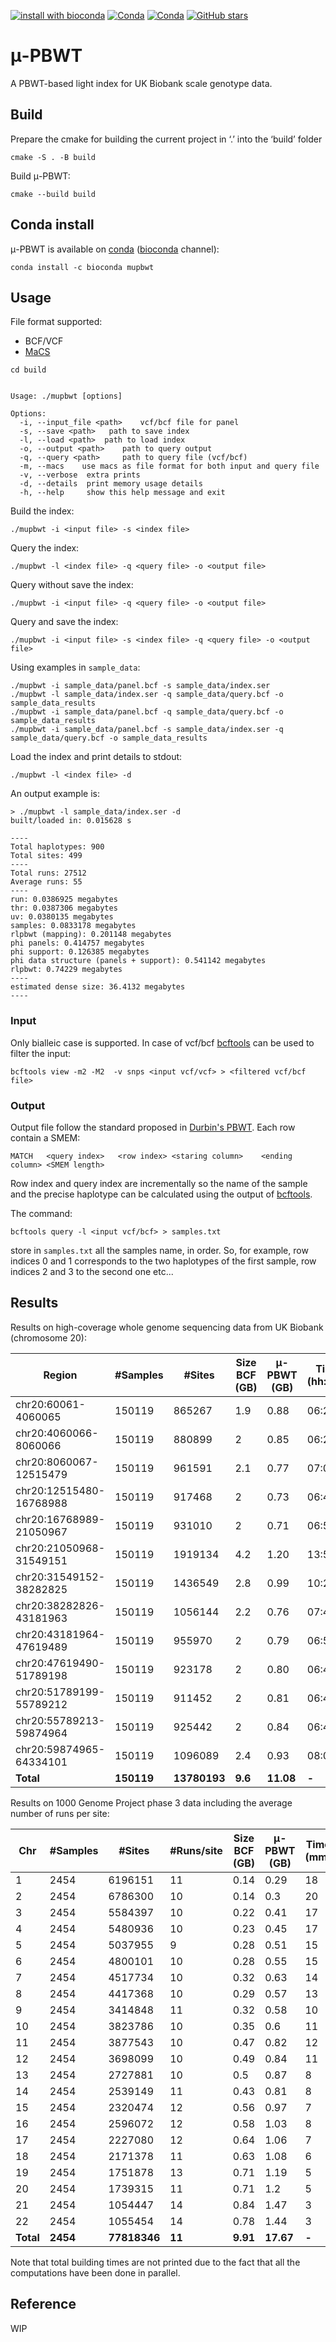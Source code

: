 [![install with bioconda](https://img.shields.io/badge/install%20with-bioconda-brightgreen.svg?style=flat)](http://bioconda.github.io/recipes/mupbwt/README.html)
[![Conda](https://img.shields.io/conda/v/bioconda/mupbwt?color=green)](https://anaconda.org/bioconda/mupbwt)
[![Conda](https://img.shields.io/conda/dn/bioconda/mupbwt?color=green&label=conda%20%7C%20downloads)](https://anaconda.org/bioconda/mupbwt)
[![GitHub stars](https://img.shields.io/github/stars/dlcgold/muPBWT.svg)](https://github.com/dlcgold/muPBWT/stargazers)
# μ-PBWT
A PBWT-based light index  for UK Biobank scale genotype data.

## Build
Prepare the cmake for building the current project in ‘.’ into the ‘build’ folder
```shell
cmake -S . -B build 
```
Build μ-PBWT:
```shell
cmake --build build
```

## Conda install
μ-PBWT is available on [conda](https://docs.conda.io/en/latest/) ([bioconda](https://bioconda.github.io/) channel):
```shell
conda install -c bioconda mupbwt
```
## Usage

File format supported:
- BCF/VCF
- [MaCS](https://github.com/gchen98/macs)
```shell
cd build
```
```shell

Usage: ./mupbwt [options]

Options:
  -i, --input_file <path>	 vcf/bcf file for panel
  -s, --save <path>	  path to save index
  -l, --load <path>	 path to load index
  -o, --output <path>	 path to query output
  -q, --query <path>	 path to query file (vcf/bcf)
  -m, --macs	use macs as file format for both input and query file
  -v, --verbose	 extra prints
  -d, --details	 print memory usage details
  -h, --help	 show this help message and exit
```

Build the index:
```shell
./mupbwt -i <input file> -s <index file>
```
Query the index:
```shell
./mupbwt -l <index file> -q <query file> -o <output file> 
```
Query without save the index:
```shell
./mupbwt -i <input file> -q <query file> -o <output file>
```
Query and  save the index:
```shell
./mupbwt -i <input file> -s <index file> -q <query file> -o <output file>
```
Using examples in `sample_data`:
```shell
./mupbwt -i sample_data/panel.bcf -s sample_data/index.ser
./mupbwt -l sample_data/index.ser -q sample_data/query.bcf -o sample_data_results 
./mupbwt -i sample_data/panel.bcf -q sample_data/query.bcf -o sample_data_results
./mupbwt -i sample_data/panel.bcf -s sample_data/index.ser -q sample_data/query.bcf -o sample_data_results
```

Load the index and print details to stdout:
```shell
./mupbwt -l <index file> -d
```
An output example is:
```shell
> ./mupbwt -l sample_data/index.ser -d
built/loaded in: 0.015628 s

----
Total haplotypes: 900
Total sites: 499
----
Total runs: 27512
Average runs: 55
----
run: 0.0386925 megabytes
thr: 0.0387306 megabytes
uv: 0.0380135 megabytes
samples: 0.0833178 megabytes
rlpbwt (mapping): 0.201148 megabytes
phi panels: 0.414757 megabytes
phi support: 0.126385 megabytes
phi data structure (panels + support): 0.541142 megabytes
rlpbwt: 0.74229 megabytes
----
estimated dense size: 36.4132 megabytes
----
```

### Input
Only bialleic case is supported. In case of vcf/bcf [bcftools](https://github.com/samtools/bcftools) can be used to filter the input:
```shell
bcftools view -m2 -M2  -v snps <input vcf/vcf> > <filtered vcf/bcf file>
```
### Output
Output file follow the standard proposed in [Durbin's PBWT](https://github.com/richarddurbin/pbwt). 
Each row contain a SMEM:
```
MATCH   <query index>   <row index> <staring column>    <ending column> <SMEM length>
```
Row index and query index are incrementally so the name of the sample and the precise haplotype can be calculated using the output of [bcftools](https://github.com/samtools/bcftools). 

The command:
```shell
bcftools query -l <input vcf/bcf> > samples.txt
```
store in `samples.txt` all the samples name, in order. So, for example, row indices 0 and 1 corresponds to the two haplotypes of the first sample, row indices 2 and 3 to the second one etc...

## Results
Results on high-coverage whole genome sequencing data from UK Biobank (chromosome 20):

| **Region**              | **#Samples** | **#Sites**   | **Size BCF (GB)** | **μ-PBWT (GB)** | **Time (hh:mm)** | **Memory peak (GB)** |
|-------------------------|--------------|--------------|-------------------|-----------------|------------------|----------------------|
| chr20:60061-4060065     | 150119       | 865267       | 1.9               | 0.88            | 06:25            | 2.27                 |
| chr20:4060066-8060066   | 150119       | 880899       | 2                 | 0.85            | 06:28            | 2.22                 |
| chr20:8060067-12515479  | 150119       | 961591       | 2.1               | 0.77            | 07:04            | 2.05                 |
| chr20:12515480-16768988 | 150119       | 917468       | 2                 | 0.73            | 06:47            | 1.97                 |
| chr20:16768989-21050967 | 150119       | 931010       | 2                 | 0.71            | 06:53            | 1.92                 |
| chr20:21050968-31549151 | 150119       | 1919134      | 4.2               | 1.20            | 13:54            | 3.06                 |
| chr20:31549152-38282825 | 150119       | 1436549      | 2.8               | 0.99            | 10:25            | 2.63                 |
| chr20:38282826-43181963 | 150119       | 1056144      | 2.2               | 0.76            | 07:42            | 2.06                 |
| chr20:43181964-47619489 | 150119       | 955970       | 2                 | 0.79            | 06:56            | 2.09                 |
| chr20:47619490-51789198 | 150119       | 923178       | 2                 | 0.80            | 06:44            | 2.12                 |
| chr20:51789199-55789212 | 150119       | 911452       | 2                 | 0.81            | 06:45            | 2.13                 |
| chr20:55789213-59874964 | 150119       | 925442       | 2                 | 0.84            | 06:49            | 2.20                 |
| chr20:59874965-64334101 | 150119       | 1096089      | 2.4               | 0.93            | 08:00            | 2.42                 |
| **Total**               | **150119**   | **13780193** | **9.6**           | **11.08**       | **-**            | **29.15**            |

Results on 1000 Genome Project phase 3 data including the average number of runs per site:

| Chr       | #Samples | #Sites       | #Runs/site | Size BCF (GB) | μ-PBWT (GB) | Time (mm)   | Memory peak (GB) |
|-----------|----------|--------------|------------|---------------|-------------|-------------|------------------|
| 1         | 2454     | 6196151      | 11         | 0.14          | 0.29        | 18          | 4.59             |
| 2         | 2454     | 6786300      | 10         | 0.14          | 0.3         | 20          | 4.77             |
| 3         | 2454     | 5584397      | 10         | 0.22          | 0.41        | 17          | 4.24             |
| 4         | 2454     | 5480936      | 10         | 0.23          | 0.45        | 17          | 4.28             |
| 5         | 2454     | 5037955      | 9          | 0.28          | 0.51        | 15          | 4.22             |
| 6         | 2454     | 4800101      | 10         | 0.28          | 0.55        | 15          | 4.28             |
| 7         | 2454     | 4517734      | 10         | 0.32          | 0.63        | 14          | 4.34             |
| 8         | 2454     | 4417368      | 10         | 0.29          | 0.57        | 13          | 4.31             |
| 9         | 2454     | 3414848      | 11         | 0.32          | 0.58        | 10          | 2.54             |
| 10        | 2454     | 3823786      | 10         | 0.35          | 0.6         | 11          | 2.77             |
| 11        | 2454     | 3877543      | 10         | 0.47          | 0.82        | 12          | 2.71             |
| 12        | 2454     | 3698099      | 10         | 0.49          | 0.84        | 11          | 2.63             |
| 13        | 2454     | 2727881      | 10         | 0.5           | 0.87        | 8           | 2.14             |
| 14        | 2454     | 2539149      | 11         | 0.43          | 0.81        | 8           | 2.18             |
| 15        | 2454     | 2320474      | 12         | 0.56          | 0.97        | 7           | 2.30             |
| 16        | 2454     | 2596072      | 12         | 0.58          | 1.03        | 8           | 2.28             |
| 17        | 2454     | 2227080      | 12         | 0.64          | 1.06        | 7           | 2.32             |
| 18        | 2454     | 2171378      | 11         | 0.63          | 1.08        | 6           | 2.23             |
| 19        | 2454     | 1751878      | 13         | 0.71          | 1.19        | 5           | 1.43             |
| 20        | 2454     | 1739315      | 11         | 0.71          | 1.2         | 5           | 1.31             |
| 21        | 2454     | 1054447      | 14         | 0.84          | 1.47        | 3           | 1.26             |
| 22        | 2454     | 1055454      | 14         | 0.78          | 1.44        | 3           | 1.24             |
| **Total** | **2454** | **77818346** | **11**     | **9.91**      | **17.67**   | **-**       | **64.34**        |

Note that total building times are not printed due to the fact that all the computations have been done in parallel.

## Reference
WIP
